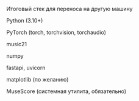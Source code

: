 Итоговый стек для переноса на другую машину

Python (3.10+)

PyTorch (torch, torchvision, torchaudio)

music21

numpy

fastapi, uvicorn

matplotlib (по желанию)

MuseScore (системная утилита, обязательно)
